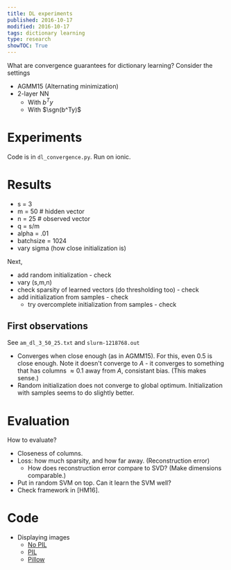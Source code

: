 ```yaml
---
title: DL experiments
published: 2016-10-17
modified: 2016-10-17
tags: dictionary learning
type: research
showTOC: True
---
```


What are convergence guarantees for dictionary learning? Consider the settings

* AGMM15 (Alternating minimization)
* 2-layer NN
	* With $b^Ty$
	* With $\sgn(b^Ty)$

<!--
Sanjeev told me you did some experiments, so I wanted to check with you.

Experimentally, does dictionary learning converge to the right dictionary under random initialization? What if we randomly initialize with samples drawn from $x=Ah$? What about for the neural net (backprop) model you showed me last time - does random initialization (with samples) converge to the dictionary? If you have code for experiments, please send it to me.

I've done a lot of the calculations for neural nets learning dictionaries, and am getting stuck on the following: it appears that the gradient of the entire matrix is correlated with the right direction, but individual rows may not be (so a row may get far away until it no longer decodes correctly). Did you encounter something like this? If you have the bandwidth I'd be interested in working with you on this.

-->

# Experiments

Code is in `dl_convergence.py`. Run on ionic.

# Results

<!--1218589: -->

* s = 3
* m = 50 # hidden vector
* n = 25 # observed vector
* q = s/m
* alpha = .01
* batchsize = 1024
* vary sigma (how close initialization is)
<!-- * Approximate convergence for sigma = .05, .1; not 0.5-->

Next,

* add random initialization - check
* vary (s,m,n)
* check sparsity of learned vectors (do thresholding too) - check
* add initialization from samples - check
	* try overcomplete initialization from samples - check

## First observations

See `am_dl_3_50_25.txt` and `slurm-1218768.out`

* Converges when close enough (as in AGMM15). For this, even 0.5 is close enough. Note it doesn't converge to $A$ - it converges to something that has columns $\approx 0.1$ away from $A$, consistant bias. (This makes sense.)
* Random initialization does not converge to global optimum. Initialization with samples seems to do slightly better.

# Evaluation

How to evaluate?

* Closeness of columns.
* Loss: how much sparsity, and how far away. (Reconstruction error)
    * How does reconstruction error compare to SVD? (Make dimensions comparable.)
* Put in random SVM on top. Can it learn the SVM well?
* Check framework in [HM16].

# Code

* Displaying images
	* [No PIL](http://stackoverflow.com/questions/902761/saving-a-numpy-array-as-an-image)
	* [PIL](http://stackoverflow.com/questions/2659312/how-do-i-convert-a-numpy-array-to-and-display-an-image)
	* [Pillow](https://pillow.readthedocs.io/en/3.4.x/reference/index.html)
